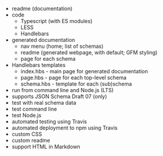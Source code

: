 - readme (documentation)
- code
  - Typescript (with ES modules)
  - LESS
  - Handlebars
- generated documentation
  - nav menu (home; list of schemas)
  - readme (generated webpage, with default; GFM styling)
  - page for each schema
- Handlebars templates
  - index.hbs - main page for generated documentation
  - page.hbs - page for each top-level schema
  - schema.hbs - template for each (sub)schema
- run from command line and Node.js (LTS)
- supports JSON Schema Draft 07 (only)
- test with real schema data
- test command line
- test Node.js
- automated testing using Travis
- automated deployment to npm using Travis
- custom CSS
- custom readme
- support HTML in Markdown
